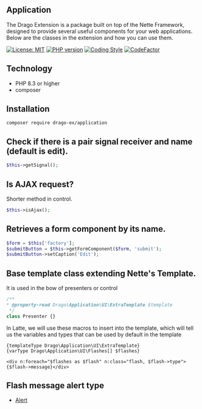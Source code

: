 ## Application
The Drago Extension is a package built on top of the Nette Framework, designed to provide several useful
components for your web applications. Below are the classes in the extension and how you can use them.

[![License: MIT](https://img.shields.io/badge/License-MIT-yellow.svg)](https://raw.githubusercontent.com/drago-ex/application/master/license.md)
[![PHP version](https://badge.fury.io/ph/drago-ex%2Fapplication.svg)](https://badge.fury.io/ph/drago-ex%2Fapplication)
[![Coding Style](https://github.com/drago-ex/application/actions/workflows/coding-style.yml/badge.svg)](https://github.com/drago-ex/application/actions/workflows/coding-style.yml)
[![CodeFactor](https://www.codefactor.io/repository/github/drago-ex/application/badge)](https://www.codefactor.io/repository/github/drago-ex/application)

## Technology
- PHP 8.3 or higher
- composer

## Installation
```
composer require drago-ex/application
```

## Check if there is a pair signal receiver and name (default is edit).
```php
$this->getSignal();
```

## Is AJAX request?
Shorter method in control.
```php
$this->isAjax();
```

## Retrieves a form component by its name.
```php
$form = $this['factory'];
$submitButton = $this->getFormComponent($form, 'submit');
$submitButton->setCaption('Edit');
```

## Base template class extending Nette's Template.
It is used in the bow of presenters or control
```php
/**
* @property-read Drago\Application\UI\ExtraTemplate $template
 */
class Presenter {}
```

In Latte, we will use these macros to insert into the template, which will tell us the variables and types that can be used by default in the template
```latte
{templateType Drago\Application\UI\ExtraTemplate}
{varType Drago\Application\UI\Flashes[] $flashes}

<div n:foreach="$flashes as $flash" n:class="flash, $flash->type">{$flash->message}</div>
```

## Flash message alert type
- [Alert](https://github.com/drago-ex/application/blob/master/src/Drago/Application/UI/Alert.php)
